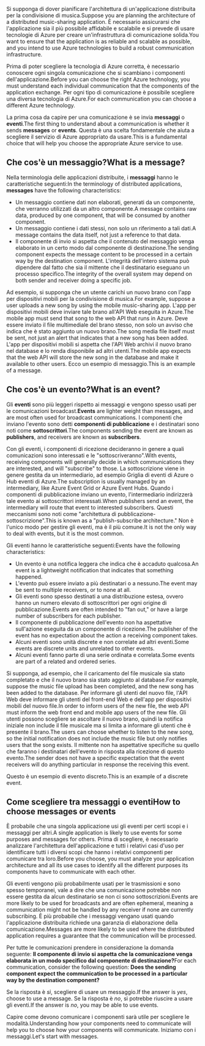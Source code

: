 <span data-ttu-id="759f6-101">Si supponga di dover pianificare l'architettura di un'applicazione distribuita per la condivisione di musica.</span><span class="sxs-lookup"><span data-stu-id="759f6-101">Suppose you are planning the architecture of a distributed music-sharing application.</span></span> <span data-ttu-id="759f6-102">È necessario assicurarsi che l'applicazione sia il più possibile affidabile e scalabile e si prevede di usare tecnologie di Azure per creare un'infrastruttura di comunicazione solida.</span><span class="sxs-lookup"><span data-stu-id="759f6-102">You want to ensure that the application is as reliable and scalable as possible, and you intend to use Azure technologies to build a robust communication infrastructure.</span></span>

<span data-ttu-id="759f6-103">Prima di poter scegliere la tecnologia di Azure corretta, è necessario conoscere ogni singola comunicazione che si scambiano i componenti dell'applicazione.</span><span class="sxs-lookup"><span data-stu-id="759f6-103">Before you can choose the right Azure technology, you must understand each individual communication that the components of the application exchange.</span></span> <span data-ttu-id="759f6-104">Per ogni tipo di comunicazione è possibile scegliere una diversa tecnologia di Azure.</span><span class="sxs-lookup"><span data-stu-id="759f6-104">For each communication you can choose a different Azure technology.</span></span>

<span data-ttu-id="759f6-105">La prima cosa da capire per una comunicazione è se invia **messaggi** o **eventi**.</span><span class="sxs-lookup"><span data-stu-id="759f6-105">The first thing to understand about a communication is whether it sends **messages** or **events**.</span></span> <span data-ttu-id="759f6-106">Questa è una scelta fondamentale che aiuta a scegliere il servizio di Azure appropriato da usare.</span><span class="sxs-lookup"><span data-stu-id="759f6-106">This is a fundamental choice that will help you choose the appropriate Azure service to use.</span></span>

## <a name="what-is-a-message"></a><span data-ttu-id="759f6-107">Che cos'è un messaggio?</span><span class="sxs-lookup"><span data-stu-id="759f6-107">What is a message?</span></span>
<span data-ttu-id="759f6-108">Nella terminologia delle applicazioni distribuite, i **messaggi** hanno le caratteristiche seguenti:</span><span class="sxs-lookup"><span data-stu-id="759f6-108">In the terminology of distributed applications, **messages** have the following characteristics:</span></span>

- <span data-ttu-id="759f6-109">Un messaggio contiene dati non elaborati, generati da un componente, che verranno utilizzati da un altro componente.</span><span class="sxs-lookup"><span data-stu-id="759f6-109">A message contains raw data, produced by one component, that will be consumed by another component.</span></span>
- <span data-ttu-id="759f6-110">Un messaggio contiene i dati stessi, non solo un riferimento a tali dati.</span><span class="sxs-lookup"><span data-stu-id="759f6-110">A message contains the data itself, not just a reference to that data.</span></span>
- <span data-ttu-id="759f6-111">Il componente di invio si aspetta che il contenuto del messaggio venga elaborato in un certo modo dal componente di destinazione.</span><span class="sxs-lookup"><span data-stu-id="759f6-111">The sending component expects the message content to be processed in a certain way by the destination component.</span></span> <span data-ttu-id="759f6-112">L'integrità dell'intero sistema può dipendere dal fatto che sia il mittente che il destinatario eseguano un processo specifico.</span><span class="sxs-lookup"><span data-stu-id="759f6-112">The integrity of the overall system may depend on both sender and receiver doing a specific job.</span></span>

<span data-ttu-id="759f6-113">Ad esempio, si supponga che un utente carichi un nuovo brano con l'app per dispositivi mobili per la condivisione di musica.</span><span class="sxs-lookup"><span data-stu-id="759f6-113">For example, suppose a user uploads a new song by using the mobile music-sharing app.</span></span> <span data-ttu-id="759f6-114">L'app per dispositivi mobili deve inviare tale brano all'API Web eseguita in Azure.</span><span class="sxs-lookup"><span data-stu-id="759f6-114">The mobile app must send that song to the web API that runs in Azure.</span></span> <span data-ttu-id="759f6-115">Deve essere inviato il file multimediale del brano stesso, non solo un avviso che indica che è stato aggiunto un nuovo brano.</span><span class="sxs-lookup"><span data-stu-id="759f6-115">The song media file itself must be sent, not just an alert that indicates that a new song has been added.</span></span> <span data-ttu-id="759f6-116">L'app per dispositivi mobili si aspetta che l'API Web archivi il nuovo brano nel database e lo renda disponibile ad altri utenti.</span><span class="sxs-lookup"><span data-stu-id="759f6-116">The mobile app expects that the web API will store the new song in the database and make it available to other users.</span></span> <span data-ttu-id="759f6-117">Ecco un esempio di messaggio.</span><span class="sxs-lookup"><span data-stu-id="759f6-117">This is an example of a message.</span></span>

## <a name="what-is-an-event"></a><span data-ttu-id="759f6-118">Che cos'è un evento?</span><span class="sxs-lookup"><span data-stu-id="759f6-118">What is an event?</span></span>

<span data-ttu-id="759f6-119">Gli **eventi** sono più leggeri rispetto ai messaggi e vengono spesso usati per le comunicazioni broadcast.</span><span class="sxs-lookup"><span data-stu-id="759f6-119">**Events** are lighter weight than messages, and are most often used for broadcast communications.</span></span> <span data-ttu-id="759f6-120">I componenti che inviano l'evento sono detti **componenti di pubblicazione** e i destinatari sono noti come **sottoscrittori**.</span><span class="sxs-lookup"><span data-stu-id="759f6-120">The components sending the event are known as **publishers**, and receivers are known as **subscribers**.</span></span>

<span data-ttu-id="759f6-121">Con gli eventi, i componenti di ricezione decideranno in genere a quali comunicazioni sono interessati e le "sottoscriveranno".</span><span class="sxs-lookup"><span data-stu-id="759f6-121">With events, receiving components will generally decide in which communications they are interested, and will "subscribe" to those.</span></span> <span data-ttu-id="759f6-122">La sottoscrizione viene in genere gestita da un intermediario, ad esempio Griglia di eventi di Azure o Hub eventi di Azure.</span><span class="sxs-lookup"><span data-stu-id="759f6-122">The subscription is usually managed by an intermediary, like Azure Event Grid or Azure Event Hubs.</span></span> <span data-ttu-id="759f6-123">Quando i componenti di pubblicazione inviano un evento, l'intermediario indirizzerà tale evento ai sottoscrittori interessati.</span><span class="sxs-lookup"><span data-stu-id="759f6-123">When publishers send an event, the intermediary will route that event to interested subscribers.</span></span> <span data-ttu-id="759f6-124">Questi meccanismi sono noti come "architettura di pubblicazione-sottoscrizione".</span><span class="sxs-lookup"><span data-stu-id="759f6-124">This is known as a "publish-subscribe architecture."</span></span> <span data-ttu-id="759f6-125">Non è l'unico modo per gestire gli eventi, ma è il più comune.</span><span class="sxs-lookup"><span data-stu-id="759f6-125">It is not the only way to deal with events, but it is the most common.</span></span>

<span data-ttu-id="759f6-126">Gli eventi hanno le caratteristiche seguenti:</span><span class="sxs-lookup"><span data-stu-id="759f6-126">Events have the following characteristics:</span></span>

- <span data-ttu-id="759f6-127">Un evento è una notifica leggera che indica che è accaduto qualcosa.</span><span class="sxs-lookup"><span data-stu-id="759f6-127">An event is a lightweight notification that indicates that something happened.</span></span>
- <span data-ttu-id="759f6-128">L'evento può essere inviato a più destinatari o a nessuno.</span><span class="sxs-lookup"><span data-stu-id="759f6-128">The event may be sent to multiple receivers, or to none at all.</span></span>
- <span data-ttu-id="759f6-129">Gli eventi sono spesso destinati a una distribuzione estesa, ovvero hanno un numero elevato di sottoscrittori per ogni origine di pubblicazione.</span><span class="sxs-lookup"><span data-stu-id="759f6-129">Events are often intended to "fan out," or have a large number of subscribers for each publisher.</span></span>
- <span data-ttu-id="759f6-130">Il componente di pubblicazione dell'evento non ha aspettative sull'azione eseguita da un componente di ricezione.</span><span class="sxs-lookup"><span data-stu-id="759f6-130">The publisher of the event has no expectation about the action a receiving component takes.</span></span>
- <span data-ttu-id="759f6-131">Alcuni eventi sono unità discrete e non correlate ad altri eventi.</span><span class="sxs-lookup"><span data-stu-id="759f6-131">Some events are discrete units and unrelated to other events.</span></span> 
- <span data-ttu-id="759f6-132">Alcuni eventi fanno parte di una serie ordinata e correlata.</span><span class="sxs-lookup"><span data-stu-id="759f6-132">Some events are part of a related and ordered series.</span></span>  

<span data-ttu-id="759f6-133">Si supponga, ad esempio, che il caricamento del file musicale sia stato completato e che il nuovo brano sia stato aggiunto al database.</span><span class="sxs-lookup"><span data-stu-id="759f6-133">For example, suppose the music file upload has been completed, and the new song has been added to the database.</span></span> <span data-ttu-id="759f6-134">Per informare gli utenti del nuovo file, l'API Web deve informare gli utenti del front-end Web e dell'app per dispositivi mobili del nuovo file.</span><span class="sxs-lookup"><span data-stu-id="759f6-134">In order to inform users of the new file, the web API must inform the web front end and mobile app users of the new file.</span></span> <span data-ttu-id="759f6-135">Gli utenti possono scegliere se ascoltare il nuovo brano, quindi la notifica iniziale non include il file musicale ma si limita a informare gli utenti che è presente il brano.</span><span class="sxs-lookup"><span data-stu-id="759f6-135">The users can choose whether to listen to the new song, so the initial notification does not include the music file but only notifies users that the song exists.</span></span> <span data-ttu-id="759f6-136">Il mittente non ha aspettative specifiche su quello che faranno i destinatari dell'evento in risposta alla ricezione di questo evento.</span><span class="sxs-lookup"><span data-stu-id="759f6-136">The sender does not have a specific expectation that the event receivers will do anything particular in response the receiving this event.</span></span>

<span data-ttu-id="759f6-137">Questo è un esempio di evento discreto.</span><span class="sxs-lookup"><span data-stu-id="759f6-137">This is an example of a discrete event.</span></span>

## <a name="how-to-choose-messages-or-events"></a><span data-ttu-id="759f6-138">Come scegliere tra messaggi o eventi</span><span class="sxs-lookup"><span data-stu-id="759f6-138">How to choose messages or events</span></span>

<span data-ttu-id="759f6-139">È probabile che una singola applicazione usi gli eventi per certi scopi e i messaggi per altri.</span><span class="sxs-lookup"><span data-stu-id="759f6-139">A single application is likely to use events for some purposes and messages for others.</span></span> <span data-ttu-id="759f6-140">Prima di scegliere, è necessario analizzare l'architettura dell'applicazione e tutti i relativi casi d'uso per identificare tutti i diversi scopi che hanno i relativi componenti per comunicare tra loro.</span><span class="sxs-lookup"><span data-stu-id="759f6-140">Before you choose, you must analyze your application architecture and all its use cases to identify all the different purposes its components have to communicate with each other.</span></span> 

<span data-ttu-id="759f6-141">Gli eventi vengono più probabilmente usati per le trasmissioni e sono spesso temporanei, vale a dire che una comunicazione potrebbe non essere gestita da alcun destinatario se non ci sono sottoscrizioni.</span><span class="sxs-lookup"><span data-stu-id="759f6-141">Events are more likely to be used for broadcasts and are often ephemeral, meaning a communication might not be handled by any receiver if none are currently subscribing.</span></span> <span data-ttu-id="759f6-142">È più probabile che i messaggi vengano usati quando l'applicazione distribuita richiede una garanzia di elaborazione della comunicazione.</span><span class="sxs-lookup"><span data-stu-id="759f6-142">Messages are more likely to be used where the distributed application requires a guarantee that the communication will be processed.</span></span>

<span data-ttu-id="759f6-143">Per tutte le comunicazioni prendere in considerazione la domanda seguente: **Il componente di invio si aspetta che la comunicazione venga elaborata in un modo specifico dal componente di destinazione?**</span><span class="sxs-lookup"><span data-stu-id="759f6-143">For each communication, consider the following question: **Does the sending component expect the communication to be processed in a particular way by the destination component?**</span></span>

<span data-ttu-id="759f6-144">Se la risposta è _sì_, scegliere di usare un messaggio.</span><span class="sxs-lookup"><span data-stu-id="759f6-144">If the answer is _yes_, choose to use a message.</span></span> <span data-ttu-id="759f6-145">Se la risposta è _no_, si potrebbe riuscire a usare gli eventi.</span><span class="sxs-lookup"><span data-stu-id="759f6-145">If the answer is _no_, you may be able to use events.</span></span>

<span data-ttu-id="759f6-146">Capire come devono comunicare i componenti sarà utile per scegliere le modalità.</span><span class="sxs-lookup"><span data-stu-id="759f6-146">Understanding how your components need to communicate will help you to choose how your components will communicate.</span></span> <span data-ttu-id="759f6-147">Iniziamo con i messaggi.</span><span class="sxs-lookup"><span data-stu-id="759f6-147">Let's start with messages.</span></span>